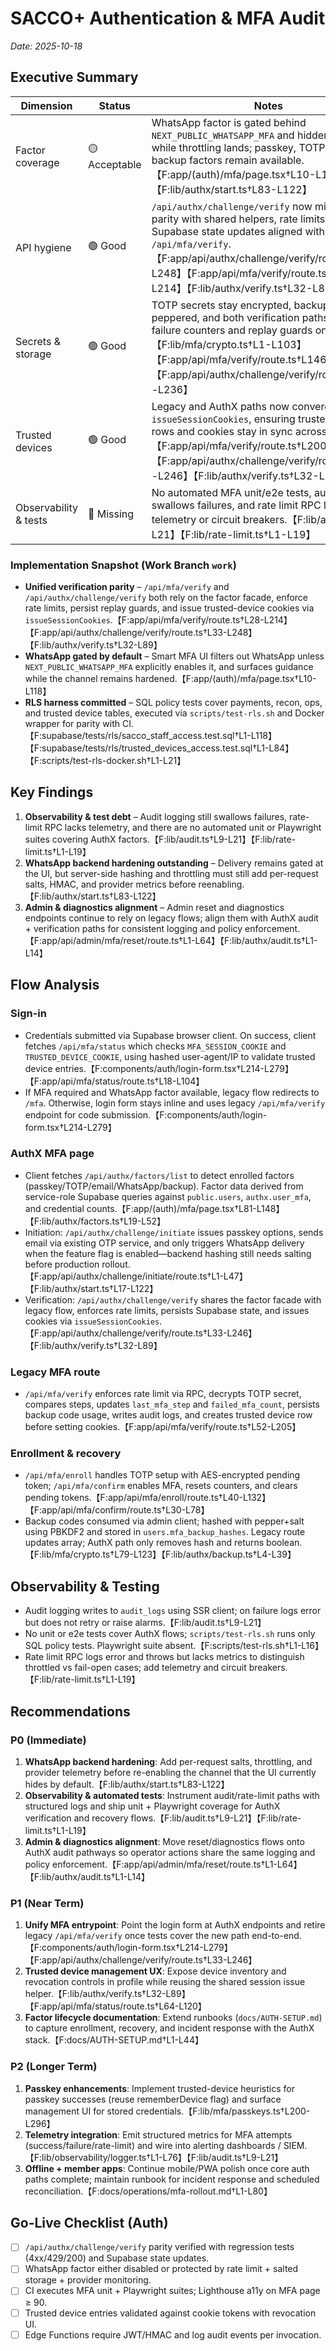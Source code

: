 # SACCO+ Authentication & MFA Audit

_Date: 2025-10-18_

## Executive Summary
| Dimension | Status | Notes |
| --- | --- | --- |
| Factor coverage | 🟡 Acceptable | WhatsApp factor is gated behind `NEXT_PUBLIC_WHATSAPP_MFA` and hidden by default while throttling lands; passkey, TOTP, email, and backup factors remain available.【F:app/(auth)/mfa/page.tsx†L10-L115】【F:lib/authx/start.ts†L83-L122】 |
| API hygiene | 🟢 Good | `/api/authx/challenge/verify` now mirrors legacy parity with shared helpers, rate limits, and Supabase state updates aligned with `/api/mfa/verify`.【F:app/api/authx/challenge/verify/route.ts†L33-L248】【F:app/api/mfa/verify/route.ts†L28-L214】【F:lib/authx/verify.ts†L32-L89】 |
| Secrets & storage | 🟢 Good | TOTP secrets stay encrypted, backup codes peppered, and both verification paths reset failure counters and replay guards on success.【F:lib/mfa/crypto.ts†L1-L103】【F:app/api/mfa/verify/route.ts†L146-L206】【F:app/api/authx/challenge/verify/route.ts†L169-L236】 |
| Trusted devices | 🟢 Good | Legacy and AuthX paths now converge on `issueSessionCookies`, ensuring trusted-device rows and cookies stay in sync across flows.【F:app/api/mfa/verify/route.ts†L200-L214】【F:app/api/authx/challenge/verify/route.ts†L233-L246】【F:lib/authx/verify.ts†L32-L89】 |
| Observability & tests | 🔴 Missing | No automated MFA unit/e2e tests, audit logging swallows failures, and rate limit RPC lacks telemetry or circuit breakers.【F:lib/audit.ts†L9-L21】【F:lib/rate-limit.ts†L1-L19】 |

### Implementation Snapshot (Work Branch `work`)
- **Unified verification parity** – `/api/mfa/verify` and `/api/authx/challenge/verify` both rely on the factor facade, enforce rate limits, persist replay guards, and issue trusted-device cookies via `issueSessionCookies`.【F:app/api/mfa/verify/route.ts†L28-L214】【F:app/api/authx/challenge/verify/route.ts†L33-L248】【F:lib/authx/verify.ts†L32-L89】
- **WhatsApp gated by default** – Smart MFA UI filters out WhatsApp unless `NEXT_PUBLIC_WHATSAPP_MFA` explicitly enables it, and surfaces guidance while the channel remains hardened.【F:app/(auth)/mfa/page.tsx†L10-L118】
- **RLS harness committed** – SQL policy tests cover payments, recon, ops, and trusted device tables, executed via `scripts/test-rls.sh` and Docker wrapper for parity with CI.【F:supabase/tests/rls/sacco_staff_access.test.sql†L1-L118】【F:supabase/tests/rls/trusted_devices_access.test.sql†L1-L84】【F:scripts/test-rls-docker.sh†L1-L21】

## Key Findings
1. **Observability & test debt** – Audit logging still swallows failures, rate-limit RPC lacks telemetry, and there are no automated unit or Playwright suites covering AuthX factors.【F:lib/audit.ts†L9-L21】【F:lib/rate-limit.ts†L1-L19】
2. **WhatsApp backend hardening outstanding** – Delivery remains gated at the UI, but server-side hashing and throttling must still add per-request salts, HMAC, and provider metrics before reenabling.【F:lib/authx/start.ts†L83-L122】
3. **Admin & diagnostics alignment** – Admin reset and diagnostics endpoints continue to rely on legacy flows; align them with AuthX audit + verification paths for consistent logging and policy enforcement.【F:app/api/admin/mfa/reset/route.ts†L1-L64】【F:lib/authx/audit.ts†L1-L14】

## Flow Analysis
### Sign-in
- Credentials submitted via Supabase browser client. On success, client fetches `/api/mfa/status` which checks `MFA_SESSION_COOKIE` and `TRUSTED_DEVICE_COOKIE`, using hashed user-agent/IP to validate trusted device entries.【F:components/auth/login-form.tsx†L214-L279】【F:app/api/mfa/status/route.ts†L18-L104】
- If MFA required and WhatsApp factor available, legacy flow redirects to `/mfa`. Otherwise, login form stays inline and uses legacy `/api/mfa/verify` endpoint for code submission.【F:components/auth/login-form.tsx†L214-L279】

### AuthX MFA page
- Client fetches `/api/authx/factors/list` to detect enrolled factors (passkey/TOTP/email/WhatsApp/backup). Factor data derived from service-role Supabase queries against `public.users`, `authx.user_mfa`, and credential counts.【F:app/(auth)/mfa/page.tsx†L81-L148】【F:lib/authx/factors.ts†L19-L52】
- Initiation: `/api/authx/challenge/initiate` issues passkey options, sends email via existing OTP service, and only triggers WhatsApp delivery when the feature flag is enabled—backend hashing still needs salting before production rollout.【F:app/api/authx/challenge/initiate/route.ts†L1-L47】【F:lib/authx/start.ts†L17-L122】
- Verification: `/api/authx/challenge/verify` shares the factor facade with legacy flow, enforces rate limits, persists Supabase state, and issues cookies via `issueSessionCookies`.【F:app/api/authx/challenge/verify/route.ts†L33-L246】【F:lib/authx/verify.ts†L32-L89】

### Legacy MFA route
- `/api/mfa/verify` enforces rate limit via RPC, decrypts TOTP secret, compares steps, updates `last_mfa_step` and `failed_mfa_count`, persists backup code usage, writes audit logs, and creates trusted device row before setting cookies.【F:app/api/mfa/verify/route.ts†L52-L205】

### Enrollment & recovery
- `/api/mfa/enroll` handles TOTP setup with AES-encrypted pending token; `/api/mfa/confirm` enables MFA, resets counters, and clears pending tokens.【F:app/api/mfa/enroll/route.ts†L40-L132】【F:app/api/mfa/confirm/route.ts†L30-L78】
- Backup codes consumed via admin client; hashed with pepper+salt using PBKDF2 and stored in `users.mfa_backup_hashes`. Legacy route updates array; AuthX path only removes hash and returns boolean.【F:lib/mfa/crypto.ts†L79-L123】【F:lib/authx/backup.ts†L4-L39】

## Observability & Testing
- Audit logging writes to `audit_logs` using SSR client; on failure logs error but does not retry or raise alarms.【F:lib/audit.ts†L9-L21】
- No unit or e2e tests cover AuthX flows; `scripts/test-rls.sh` runs only SQL policy tests. Playwright suite absent.【F:scripts/test-rls.sh†L1-L16】
- Rate limit RPC logs error and throws but lacks metrics to distinguish throttled vs fail-open cases; add telemetry and circuit breakers.【F:lib/rate-limit.ts†L1-L19】

## Recommendations
### P0 (Immediate)
1. **WhatsApp backend hardening**: Add per-request salts, throttling, and provider telemetry before re-enabling the channel that the UI currently hides by default.【F:lib/authx/start.ts†L83-L122】
2. **Observability & automated tests**: Instrument audit/rate-limit paths with structured logs and ship unit + Playwright coverage for AuthX verification and recovery flows.【F:lib/audit.ts†L9-L21】【F:lib/rate-limit.ts†L1-L19】
3. **Admin & diagnostics alignment**: Move reset/diagnostics flows onto AuthX audit pathways so operator actions share the same logging and policy enforcement.【F:app/api/admin/mfa/reset/route.ts†L1-L64】【F:lib/authx/audit.ts†L1-L14】

### P1 (Near Term)
1. **Unify MFA entrypoint**: Point the login form at AuthX endpoints and retire legacy `/api/mfa/verify` once tests cover the new path end-to-end.【F:components/auth/login-form.tsx†L214-L279】【F:app/api/authx/challenge/verify/route.ts†L33-L246】
2. **Trusted device management UX**: Expose device inventory and revocation controls in profile while reusing the shared session issue helper.【F:lib/authx/verify.ts†L32-L89】【F:app/api/mfa/status/route.ts†L64-L120】
3. **Factor lifecycle documentation**: Extend runbooks (`docs/AUTH-SETUP.md`) to capture enrollment, recovery, and incident response with the AuthX stack.【F:docs/AUTH-SETUP.md†L1-L44】

### P2 (Longer Term)
1. **Passkey enhancements**: Implement trusted-device heuristics for passkey successes (reuse rememberDevice flag) and surface management UI for stored credentials.【F:lib/mfa/passkeys.ts†L200-L296】
2. **Telemetry integration**: Emit structured metrics for MFA attempts (success/failure/rate-limit) and wire into alerting dashboards / SIEM.【F:lib/observability/logger.ts†L1-L76】【F:lib/audit.ts†L9-L21】
3. **Offline + member apps**: Continue mobile/PWA polish once core auth paths complete; maintain runbook for incident response and scheduled reconciliation.【F:docs/operations/mfa-rollout.md†L1-L80】

## Go-Live Checklist (Auth)
- [ ] `/api/authx/challenge/verify` parity verified with regression tests (4xx/429/200) and Supabase state updates.
- [ ] WhatsApp factor either disabled or protected by rate limit + salted storage + provider monitoring.
- [ ] CI executes MFA unit + Playwright suites; Lighthouse a11y on MFA page ≥ 90.
- [ ] Trusted device entries validated against cookie tokens with revocation UI.
- [ ] Edge Functions require JWT/HMAC and log audit events per invocation.
